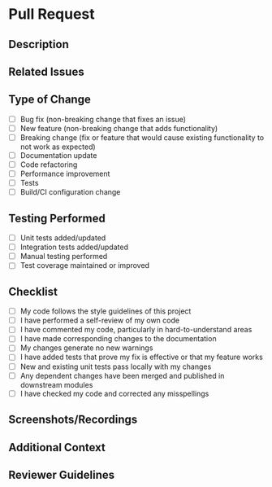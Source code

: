 # Pull Request

## Description
<!-- Provide a concise description of the changes and their purpose -->

## Related Issues
<!-- Link to any related issues using the format: Fixes #issue_number or Relates to #issue_number -->

## Type of Change
<!-- Mark the appropriate option with an "x" -->

- [ ] Bug fix (non-breaking change that fixes an issue)
- [ ] New feature (non-breaking change that adds functionality)
- [ ] Breaking change (fix or feature that would cause existing functionality to not work as expected)
- [ ] Documentation update
- [ ] Code refactoring
- [ ] Performance improvement
- [ ] Tests
- [ ] Build/CI configuration change

## Testing Performed
<!-- Describe the testing you have performed or plan to perform -->

- [ ] Unit tests added/updated
- [ ] Integration tests added/updated
- [ ] Manual testing performed
- [ ] Test coverage maintained or improved

## Checklist
<!-- Mark completed items with an "x" -->

- [ ] My code follows the style guidelines of this project
- [ ] I have performed a self-review of my own code
- [ ] I have commented my code, particularly in hard-to-understand areas
- [ ] I have made corresponding changes to the documentation
- [ ] My changes generate no new warnings
- [ ] I have added tests that prove my fix is effective or that my feature works
- [ ] New and existing unit tests pass locally with my changes
- [ ] Any dependent changes have been merged and published in downstream modules
- [ ] I have checked my code and corrected any misspellings

## Screenshots/Recordings
<!-- If applicable, add screenshots or recordings to help explain your changes -->

## Additional Context
<!-- Add any other context about the pull request here -->

## Reviewer Guidelines
<!-- Provide guidance for reviewers if necessary --> 
